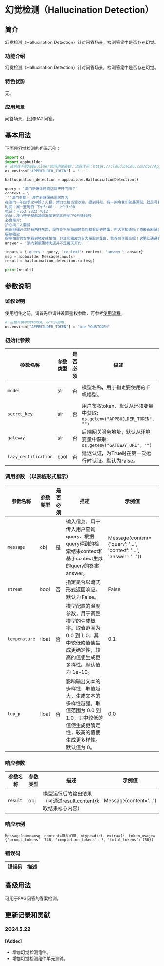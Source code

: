 # 幻觉检测（Hallucination Detection）

## 简介
幻觉检测（Hallucination Detection）针对问答场景，检测答案中是否存在幻觉。

### 功能介绍
幻觉检测（Hallucination Detection）针对问答场景，检测答案中是否存在幻觉。

### 特色优势
无。

### 应用场景
问答场景，比如RAG问答。

## 基本用法

下面是幻觉检测的代码示例：

```python
import os
import appbuilder
# 请前往千帆AppBuilder官网创建密钥，流程详见：https://cloud.baidu.com/doc/AppBuilder/s/Olq6grrt6#1%E3%80%81%E5%88%9B%E5%BB%BA%E5%AF%86%E9%92%A5
os.environ['APPBUILDER_TOKEN'] = '...'

hallucination_detection = appbuilder.HallucinationDetection()

query = '澳门新麻蒲烤肉店每天开门吗？'
context = \
'''澳门美食： 澳门新麻蒲韩国烤肉店
在澳门一年四季之中除了火锅，烤肉也相当受欢迎。提到韩烧，有一间令我印象最深刻，就是号称韩国第一的烤肉店－新麻蒲韩国烤肉店，光是韩国的分店便多达四百多间，海外分店更是遍布世界各地，2016年便落户澳门筷子基区，在原本已经食肆林立的地方一起百花齐放！店内的装修跟韩国分店还完度几乎没差，让食客彷如置身于韩国的感觉，还要大赞其抽风系统不俗，离开时身上都不会沾上烤肉味耶！
时间：周一至周日 下午5:00 - 上午3:00
电话：＋853 2823 4012
地址：澳门筷子基船澳街海擎天第三座地下O号铺96号
必食推介:
护心肉二人套餐
来新麻蒲必试的有两样东西，现在差不多每间烤肉店都有炉边烤蛋，但大家知道吗？原来新麻蒲就是炉边烤蛋的开创者，既然是始祖，这已经是个非吃不可的理由！还有一款必试的就是护心肉，即是猪的横隔膜与肝中间的部分，每头猪也只有200克这种肉，非常珍贵，其味道吃起来有种独特的肉香味，跟牛护心肉一样精彩！
秘制猪皮
很多怕胖的女生看到猪皮就怕怕，但其实猪皮含有大量胶原蛋白，营养价值很高呢！这里红通通的猪皮还经过韩国秘制酱汁处理过，会有一点点辣味。烤猪皮的时候也需特别注意火侯，这样吃起来才会有外脆内Q的口感！'''
answer = '澳门新麻蒲烤肉店并不是每天开门。'

inputs = {'query': query, 'context': context, 'answer': answer}
msg = appbuilder.Message(inputs)
result = hallucination_detection.run(msg)

print(result)
```

## 参数说明

### 鉴权说明
使用组件之前，请首先申请并设置鉴权参数，可参考[使用流程](https://cloud.baidu.com/doc/AppBuilder/s/Olq6grrt6#1%E3%80%81%E5%88%9B%E5%BB%BA%E5%AF%86%E9%92%A5)。
```python
# 设置环境中的TOKEN，以下示例略
os.environ["APPBUILDER_TOKEN"] = "bce-YOURTOKEN"
```

### 初始化参数
| 参数名称 | 参数类型 | 是否必须 | 描述 | 示例值 |
| ------- | ------- | -------- | -------- | -------- |
| `model` | str | 否 | 模型名称，用于指定要使用的千帆模型。 | ERNIE Speed-AppBuilder |
| `secret_key` | str | 否 | 用户鉴权token，默认从环境变量中获取: `os.getenv("APPBUILDER_TOKEN", "")` |  |
| `gateway` | str | 否 | 后端网关服务地址，默认从环境变量中获取: `os.getenv("GATEWAY_URL", "")` |  |
| `lazy_certification` | bool | 否 | 延迟认证，为True时在第一次运行时认证。默认为False。 | False |

### 调用参数 （以表格形式展示）
| 参数名称 | 参数类型 | 是否必须 | 描述 | 示例值 |
| ------- | ------- | -------- | -------- | -------- |
| `message` | obj | 是 | 输入信息，用于传入用户查询query、根据query得到的检索结果context和基于context生成的query的答案answer。 | Message(content={'query': '...', 'context': '...', 'answer': '...'}) |
| `stream` | bool | 否 | 指定是否以流式形式返回响应。默认为 False。 | False |
| `temperature` | float | 否 | 模型配置的温度参数，用于调整模型的生成概率。取值范围为 0.0 到 1.0，其中较低的值使生成更确定性，较高的值使生成更多样性。默认值为 1e-10。 | 0.1 |
| `top_p` | float | 否 | 影响输出文本的多样性，取值越大，生成文本的多样性越强。取值范围为 0.0 到 1.0，其中较低的值使生成更确定性，较高的值使生成更多样性。默认值为 0。 | 0.0 |

### 响应参数
| 参数名称 | 参数类型 | 描述 | 示例值 |
| ------- | ------- | -------- | -------- |
| `result` | obj | 模型运行后的输出结果（可通过result.content获取结果核心内容） | Message(content='...') |

### 响应示例
```
Message(name=msg, content=存在幻觉, mtype=dict, extra={}, token_usage={'prompt_tokens': 748, 'completion_tokens': 2, 'total_tokens': 750})
```

### 错误码
|错误码|描述|
| ------ | ------ |

## 高级用法
可用于RAG问答的答案检测。

## 更新记录和贡献
### 2024.5.22
#### [Added]
- 增加幻觉检测组件。
- 增加幻觉检测组件单元测试。